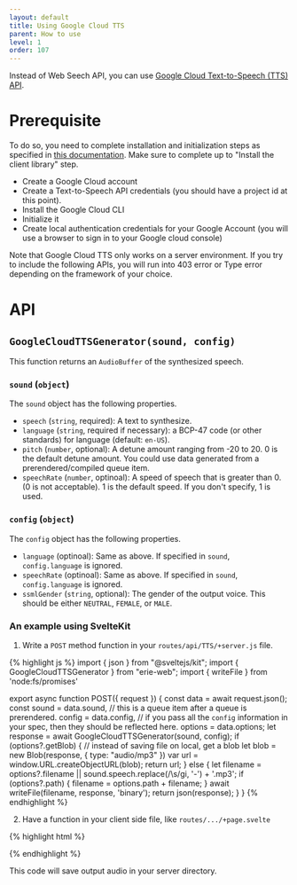 ```yaml
---
layout: default
title: Using Google Cloud TTS
parent: How to use
level: 1
order: 107
---
```


Instead of Web Seech API, you can use [Google Cloud Text-to-Speech (TTS) API](https://cloud.google.com/text-to-speech).

# Prerequisite

To do so, you need to complete installation and initialization steps as specified in [this documentation](https://cloud.google.com/text-to-speech/docs/create-audio-text-client-libraries).
Make sure to complete up to "Install the client library" step.

- Create a Google Cloud account
- Create a Text-to-Speech API credentials (you should have a project id at this point).
- Install the Google Cloud CLI
- Initialize it
- Create local authentication credentials for your Google Account (you will use a browser to sign in to your Google cloud console)

Note that Google Cloud TTS only works on a server environment. If you try to include the following APIs, you will run into 403 error or Type error depending on the framework of your choice.

# API

## `GoogleCloudTTSGenerator(sound, config)`

This function returns an `AudioBuffer` of the synthesized speech.

### `sound` (`object`)

The `sound` object has the following properties.

- `speech` (`string`, required): A text to synthesize.
- `language` (`string`, required if necessary): a BCP-47 code (or other standards) for language (default: `en-US`).
- `pitch` (`number`, optional): A detune amount ranging from -20 to 20. 0 is the default detune amount. You could use data generated from a prerendered/compiled queue item.
- `speechRate` (`number`, optinoal): A speed of speech that is greater than 0. (0 is not acceptable). 1 is the default speed. If you don't specify, 1 is used.

### `config` (`object`)

The `config` object has the following properties.

- `language` (optinoal): Same as above. If specified in `sound`, `config.language` is ignored.
- `speechRate` (optinoal): Same as above. If specified in `sound`, `config.language` is ignored.
- `ssmlGender` (`string`, optional): The gender of the output voice. This should be either `NEUTRAL`, `FEMALE`, or `MALE`.

### An example using SvelteKit

1. Write a `POST` method function in your `routes/api/TTS/+server.js` file.

{% highlight js %}
import { json } from "@sveltejs/kit";
import { GoogleCloudTTSGenerator } from "erie-web";
import { writeFile } from 'node:fs/promises'

export async function POST({ request }) {
  const data = await request.json();
  const sound = data.sound, // this is a queue item after a queue is prerendered.
    config = data.config, // if you pass all the `config` information in your spec, then they should be reflected here.
    options = data.options;
  let response = await GoogleCloudTTSGenerator(sound, config);
  if (options?.getBlob) { // instead of saving file on local, get a blob
    let blob = new Blob(response, { type: "audio/mp3" })
    var url = window.URL.createObjectURL(blob);
    return url;
  } else {
    let filename = options?.filename || sound.speech.replace(/\s/gi, '-') + '.mp3';
    if (options?.path) {
      filename = options.path + filename;
    }
    await writeFile(filename, response, 'binary');
    return json(response);
  }
}
{% endhighlight %}

2. Have a function in your client side file, like `routes/.../+page.svelte`

{% highlight html %}
<script>
 async function getTTS(data) {
  let sound = {};
  Object.assign(sound, data.text);
  // in case there is no language information.
  if (!sound.language) sound.language = document?.documentElement?.lang;
  await fetch("/api/TTS", {
   method: "POST",
   body: JSON.stringify({ sound, config: data.config }),
   headers: {
    "content-type": "application/json",
   },
  });
 }
</script>
{% endhighlight %}

This code will save output audio in your server directory.
